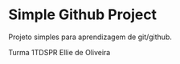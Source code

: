 # Simple Github Project

Projeto simples para aprendizagem de git/github.

Turma 1TDSPR
Ellie de Oliveira
